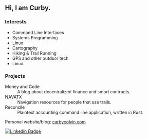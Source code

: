 ## Hi, I am Curby.

### Interests
- Command Line Interfaces
- Systems Programming
- Linux
- Cartography
- Hiking & Trail Running
- GPS and other outdoor tech
- Linux

### Projects
<dl>
  <dt>Money and Code</dt>
  <dd>A blog about decentralized finance and smart contracts.</dd>

  <dt>NAVATX</dt>
  <dd>Navigation resources for people that use trails.</dd>
  
  <dt>Reconcile</dt>
  <dd>Plaintext accounting command line application, written in Rust.</dd>
</dl>

Personal website/blog: [curbycolvin.com](https://curbycolvin.com)

[![Linkedin Badge](https://img.shields.io/badge/-LinkedIn-blue?style=flat-square&logo=Linkedin&logoColor=white&link=www.linkedin.com/in/curbycolvin)](https://www.linkedin.com/)
